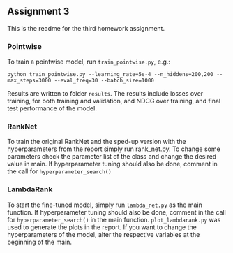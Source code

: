 ## Assignment 3 ##
This is the readme for the third homework assignment.
### Pointwise ###
To train a pointwise model, run `train_pointwise.py`, e.g.:
<pre><code>python train_pointwise.py --learning_rate=5e-4 --n_hiddens=200,200 --max_steps=3000 --eval_freq=30 --batch_size=1000</code></pre>
Results are written to folder `results`. The results include losses over training, for both training and validation, and NDCG over training, and final test performance of the model.

### RankNet ###
To train the original RankNet and the sped-up version with the hyperparameters from the report simply run rank_net.py.
To change some parameters check the parameter list of the class and change the desired value in main.
If hyperparameter tuning should also be done, comment in the call for `hyperparameter_search()`

### LambdaRank ###
To start the fine-tuned model, simply run `lambda_net.py` as the main function.
If hyperparameter tuning should also be done, comment in the call for `hyperparameter_search()`
in the main function. `plot_lambdarank.py` was used to generate the plots in the report.
If you want to change the hyperparameters of the model, alter the respective variables at the beginning of the main.
